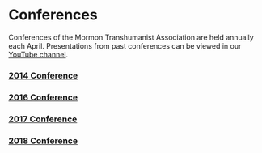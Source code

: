 # Conferences

Conferences of the Mormon Transhumanist Association are held annually each April. Presentations from past conferences can be viewed in our [YouTube channel](http://www.youtube.com/user/transfigurism).

### [2014 Conference](/assets/conferences/2014_program.pdf)
### [2016 Conference](/assets/conferences/2016_program.pdf)
### [2017 Conference](/assets/conferences/2017_program.pdf)
### [2018 Conference](/conf/2018)
